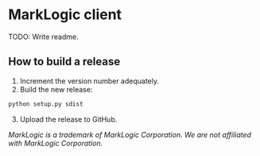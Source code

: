 # MarkLogic client

TODO: Write readme.

## How to build a release

1. Increment the version number adequately.
2. Build the new release:
```bash
python setup.py sdist
```
3. Upload the release to GitHub.

*MarkLogic is a trademark of MarkLogic Corporation. We are not affiliated with MarkLogic Corporation.*
